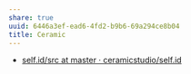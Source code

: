 ```yaml
---
share: true
uuid: 6446a3ef-ead6-4fd2-b9b6-69a294ce8b04
title: Ceramic
---
```

* [self.id/src at master · ceramicstudio/self.id](https://github.com/ceramicstudio/self.id/tree/master/src)




